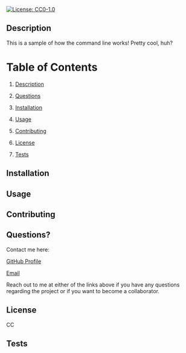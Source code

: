 [![License: CC0-1.0](https://img.shields.io/badge/License-CC0%201.0-lightgrey.svg)](http://creativecommons.org/publicdomain/zero/1.0/)

## Description

This is a sample of how the command line works! Pretty cool, huh?

# Table of Contents 

1. [Description](#Description)
 2. [Questions](#Questions?) 

 3. [Installation](#Installation) 

 4. [Usage](#Usage) 

 5. [Contributing](#Contributing) 

6. [License](#License) 

 7. [Tests](#Tests)

## Installation


## Usage


## Contributing


## Questions?


Contact me here:

[GitHub Profile](https://www.github.com/mokulling)

[Email](mailto:mokulling@gmail.com)

 Reach out to me at either of the links above if you have any questions regarding the project or if you want to become a collaborator.

## License
CC

## Tests